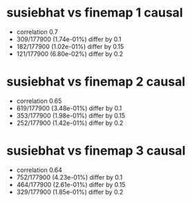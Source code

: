 # susiebhat vs finemap  1 causal

- correlation 0.7
- 309/177900 (1.74e-01%) differ by 0.1
- 182/177900 (1.02e-01%) differ by 0.15
- 121/177900 (6.80e-02%) differ by 0.2


# susiebhat vs finemap  2 causal

- correlation 0.65
- 619/177900 (3.48e-01%) differ by 0.1
- 353/177900 (1.98e-01%) differ by 0.15
- 252/177900 (1.42e-01%) differ by 0.2


# susiebhat vs finemap  3 causal

- correlation 0.64
- 752/177900 (4.23e-01%) differ by 0.1
- 464/177900 (2.61e-01%) differ by 0.15
- 329/177900 (1.85e-01%) differ by 0.2


